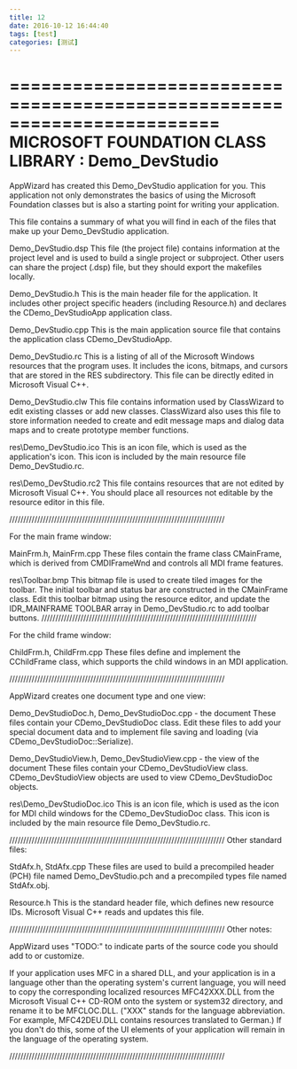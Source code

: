```yaml
---
title: 12
date: 2016-10-12 16:44:40
tags: [test]
categories: [测试]
---
```

========================================================================
       MICROSOFT FOUNDATION CLASS LIBRARY : Demo_DevStudio
========================================================================


AppWizard has created this Demo_DevStudio application for you.  This application
not only demonstrates the basics of using the Microsoft Foundation classes
but is also a starting point for writing your application.

<!--more-->

This file contains a summary of what you will find in each of the files that
make up your Demo_DevStudio application.

Demo_DevStudio.dsp
    This file (the project file) contains information at the project level and
    is used to build a single project or subproject. Other users can share the
    project (.dsp) file, but they should export the makefiles locally.

Demo_DevStudio.h
    This is the main header file for the application.  It includes other
    project specific headers (including Resource.h) and declares the
    CDemo_DevStudioApp application class.

Demo_DevStudio.cpp
    This is the main application source file that contains the application
    class CDemo_DevStudioApp.

Demo_DevStudio.rc
    This is a listing of all of the Microsoft Windows resources that the
    program uses.  It includes the icons, bitmaps, and cursors that are stored
    in the RES subdirectory.  This file can be directly edited in Microsoft
	Visual C++.

Demo_DevStudio.clw
    This file contains information used by ClassWizard to edit existing
    classes or add new classes.  ClassWizard also uses this file to store
    information needed to create and edit message maps and dialog data
    maps and to create prototype member functions.

res\Demo_DevStudio.ico
    This is an icon file, which is used as the application's icon.  This
    icon is included by the main resource file Demo_DevStudio.rc.

res\Demo_DevStudio.rc2
    This file contains resources that are not edited by Microsoft 
	Visual C++.  You should place all resources not editable by
	the resource editor in this file.



/////////////////////////////////////////////////////////////////////////////

For the main frame window:

MainFrm.h, MainFrm.cpp
    These files contain the frame class CMainFrame, which is derived from
    CMDIFrameWnd and controls all MDI frame features.

res\Toolbar.bmp
    This bitmap file is used to create tiled images for the toolbar.
    The initial toolbar and status bar are constructed in the CMainFrame
    class. Edit this toolbar bitmap using the resource editor, and
    update the IDR_MAINFRAME TOOLBAR array in Demo_DevStudio.rc to add
    toolbar buttons.
/////////////////////////////////////////////////////////////////////////////

For the child frame window:

ChildFrm.h, ChildFrm.cpp
    These files define and implement the CChildFrame class, which
    supports the child windows in an MDI application.

/////////////////////////////////////////////////////////////////////////////

AppWizard creates one document type and one view:

Demo_DevStudioDoc.h, Demo_DevStudioDoc.cpp - the document
    These files contain your CDemo_DevStudioDoc class.  Edit these files to
    add your special document data and to implement file saving and loading
    (via CDemo_DevStudioDoc::Serialize).

Demo_DevStudioView.h, Demo_DevStudioView.cpp - the view of the document
    These files contain your CDemo_DevStudioView class.
    CDemo_DevStudioView objects are used to view CDemo_DevStudioDoc objects.

res\Demo_DevStudioDoc.ico
    This is an icon file, which is used as the icon for MDI child windows
    for the CDemo_DevStudioDoc class.  This icon is included by the main
    resource file Demo_DevStudio.rc.


/////////////////////////////////////////////////////////////////////////////
Other standard files:

StdAfx.h, StdAfx.cpp
    These files are used to build a precompiled header (PCH) file
    named Demo_DevStudio.pch and a precompiled types file named StdAfx.obj.

Resource.h
    This is the standard header file, which defines new resource IDs.
    Microsoft Visual C++ reads and updates this file.

/////////////////////////////////////////////////////////////////////////////
Other notes:

AppWizard uses "TODO:" to indicate parts of the source code you
should add to or customize.

If your application uses MFC in a shared DLL, and your application is 
in a language other than the operating system's current language, you
will need to copy the corresponding localized resources MFC42XXX.DLL
from the Microsoft Visual C++ CD-ROM onto the system or system32 directory,
and rename it to be MFCLOC.DLL.  ("XXX" stands for the language abbreviation.
For example, MFC42DEU.DLL contains resources translated to German.)  If you
don't do this, some of the UI elements of your application will remain in the
language of the operating system.

/////////////////////////////////////////////////////////////////////////////